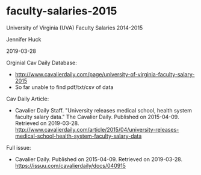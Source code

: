 # faculty-salaries-2015
University of Virginia (UVA) Faculty Salaries 2014-2015

Jennifer Huck

2019-03-28

Orginial Cav Daily Database:

* http://www.cavalierdaily.com/page/university-of-virginia-faculty-salary-2015
* So far unable to find pdf/txt/csv of data

Cav Daily Article: 

* Cavalier Daily Staff.  "University releases medical school, health system faculty salary data."  The Cavalier Daily. Published on 2015-04-09.  Retrieved on 2019-03-28. http://www.cavalierdaily.com/article/2015/04/university-releases-medical-school-health-system-faculty-salary-data 

Full issue: 

* Cavalier Daily.  Published on 2015-04-09.  Retrieved on 2019-03-28. 
https://issuu.com/cavalierdaily/docs/040915
